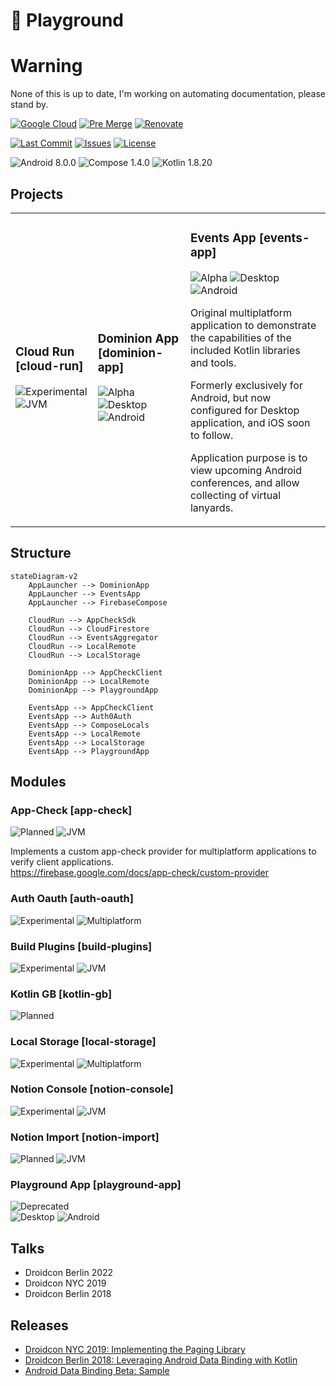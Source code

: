 # 🧪 Playground 

# Warning
None of this is up to date, I'm working on automating documentation, please stand by.

[![Google Cloud](https://img.shields.io/github/workflow/status/ashdavies/playground.ashdavies.dev/google-cloud?logo=github&logoColor=%23969da4)](https://github.com/ashdavies/playground.ashdavies.dev/actions/workflows/google-cloud.yaml)
[![Pre Merge](https://img.shields.io/github/workflow/status/ashdavies/playground.ashdavies.dev/pre-merge?logo=github&logoColor=%23969da4)](https://github.com/ashdavies/playground.ashdavies.dev/actions/workflows/pre-merge.yaml)
[![Renovate](https://img.shields.io/github/workflow/status/ashdavies/playground.ashdavies.dev/renovate?logo=github&logoColor=%23969da4)](https://github.com/ashdavies/playground.ashdavies.dev/actions/workflows/renovate.yaml)

[![Last Commit](https://img.shields.io/github/last-commit/ashdavies/playground.ashdavies.dev.svg)](https://github.com/ashdavies/playground.ashdavies.dev/commits/main)
[![Issues](https://img.shields.io/github/issues-pr/ashdavies/playground.ashdavies.dev.svg)](https://github.com/ashdavies/playground.ashdavies.dev/pulls)
[![License](https://img.shields.io/github/license/ashdavies/playground.ashdavies.dev.svg)](https://github.com/ashdavies/playground.ashdavies.dev/blob/main/LICENSE)

![Android 8.0.0](https://img.shields.io/badge/android-8.0.0-version.svg?colorA=555555&colorB=3DDC84&label=&logo=android&logoColor=ffffff&logoWidth=10)
![Compose 1.4.0](https://img.shields.io/badge/compose-1.4.0-version.svg?colorA=555555&colorB=4285F4&label=&logo=jetpack-compose&logoColor=ffffff&logoWidth=10)
![Kotlin 1.8.20](https://img.shields.io/badge/kotlin-1.8.20-version.svg?colorA=555555&colorB=7F52FF&label=&logo=kotlin&logoColor=ffffff&logoWidth=10)

## Projects

<table>
    <tr>
        <td>
            <h3>Cloud Run [cloud-run]</h3>
            <img src="https://img.shields.io/badge/project-experimental-status.svg?colorA=555555&colorB=red&label=&logo=kotlin&logoColor=ffffff&logoWidth=10" alt="Experimental" />
            <img src="https://img.shields.io/badge/project-jvm-component.svg?colorA=555555&colorB=7F52FF&label=&logo=kotlin&logoColor=ffffff&logoWidth=10" alt="JVM" />
        </td>
        <td>
            <h3>Dominion App [dominion-app]</h3>
            <img src="https://img.shields.io/badge/project-alpha-status.svg?colorA=555555&colorB=orange&label=&logo=kotlin&logoColor=ffffff&logoWidth=10" alt="Alpha" />
            <img src="https://img.shields.io/badge/project-desktop-component.svg?colorA=555555&colorB=7F52FF&label=&logo=kotlin&logoColor=ffffff&logoWidth=10" alt="Desktop" />
            <img src="https://img.shields.io/badge/project-android-component.svg?colorA=555555&colorB=3DDC84&label=&logo=android&logoColor=ffffff&logoWidth=10" alt="Android" />
        </td>
        <td>
            <h3>Events App [events-app]</h3>
            <img src="https://img.shields.io/badge/project-alpha-status.svg?colorA=555555&colorB=orange&label=&logo=kotlin&logoColor=ffffff&logoWidth=10" alt="Alpha" />
            <img src="https://img.shields.io/badge/project-desktop-component.svg?colorA=555555&colorB=7F52FF&label=&logo=kotlin&logoColor=ffffff&logoWidth=10" alt="Desktop" />
            <img src="https://img.shields.io/badge/project-android-component.svg?colorA=555555&colorB=3DDC84&label=&logo=android&logoColor=ffffff&logoWidth=10" alt="Android" />
            <p>Original multiplatform application to demonstrate the capabilities of the included Kotlin libraries and tools.</p>
            <p>Formerly exclusively for Android, but now configured for Desktop application, and iOS soon to follow.</p>
            <p>Application purpose is to view upcoming Android conferences, and allow collecting of virtual lanyards.</p>
        </td>
    </tr>
</table>

## Structure

```mermaid
stateDiagram-v2
    AppLauncher --> DominionApp
    AppLauncher --> EventsApp
    AppLauncher --> FirebaseCompose
    
    CloudRun --> AppCheckSdk
    CloudRun --> CloudFirestore
    CloudRun --> EventsAggregator
    CloudRun --> LocalRemote
    CloudRun --> LocalStorage
    
    DominionApp --> AppCheckClient
    DominionApp --> LocalRemote
    DominionApp --> PlaygroundApp
    
    EventsApp --> AppCheckClient
    EventsApp --> Auth0Auth
    EventsApp --> ComposeLocals
    EventsApp --> LocalRemote
    EventsApp --> LocalStorage
    EventsApp --> PlaygroundApp
```

## Modules

### App-Check [app-check]
![Planned](https://img.shields.io/badge/project-planned-status.svg?colorA=555555&colorB=blue&label=&logo=kotlin&logoColor=ffffff&logoWidth=10)
![JVM](https://img.shields.io/badge/project-jvm-component.svg?colorA=555555&colorB=7F52FF&label=&logo=kotlin&logoColor=ffffff&logoWidth=10)

Implements a custom app-check provider for multiplatform applications to verify client applications.  
https://firebase.google.com/docs/app-check/custom-provider

### Auth Oauth [auth-oauth]
![Experimental](https://img.shields.io/badge/project-experimental-status.svg?colorA=555555&colorB=red&label=&logo=kotlin&logoColor=ffffff&logoWidth=10)
![Multiplatform](https://img.shields.io/badge/project-multiplatform-component.svg?colorA=555555&colorB=7F52FF&label=&logo=kotlin&logoColor=ffffff&logoWidth=10)

### Build Plugins [build-plugins]
![Experimental](https://img.shields.io/badge/project-experimental-status.svg?colorA=555555&colorB=red&label=&logo=kotlin&logoColor=ffffff&logoWidth=10)
![JVM](https://img.shields.io/badge/project-jvm-component.svg?colorA=555555&colorB=7F52FF&label=&logo=kotlin&logoColor=ffffff&logoWidth=10)

### Kotlin GB [kotlin-gb]
![Planned](https://img.shields.io/badge/project-planned-status.svg?colorA=555555&colorB=blue&label=&logo=kotlin&logoColor=ffffff&logoWidth=10)

### Local Storage [local-storage]
![Experimental](https://img.shields.io/badge/project-experimental-status.svg?colorA=555555&colorB=red&label=&logo=kotlin&logoColor=ffffff&logoWidth=10)
![Multiplatform](https://img.shields.io/badge/project-multiplatform-component.svg?colorA=555555&colorB=7F52FF&label=&logo=kotlin&logoColor=ffffff&logoWidth=10)

### Notion Console [notion-console]
![Experimental](https://img.shields.io/badge/project-experimental-status.svg?colorA=555555&colorB=red&label=&logo=kotlin&logoColor=ffffff&logoWidth=10)
![JVM](https://img.shields.io/badge/project-jvm-component.svg?colorA=555555&colorB=7F52FF&label=&logo=kotlin&logoColor=ffffff&logoWidth=10)

### Notion Import [notion-import]
![Planned](https://img.shields.io/badge/project-planned-status.svg?colorA=555555&colorB=blue&label=&logo=kotlin&logoColor=ffffff&logoWidth=10)
![JVM](https://img.shields.io/badge/project-jvm-component.svg?colorA=555555&colorB=7F52FF&label=&logo=kotlin&logoColor=ffffff&logoWidth=10)

### Playground App [playground-app]
![Deprecated](https://img.shields.io/badge/project-deprecated-status.svg?colorA=555555&colorB=grey&label=&logo=kotlin&logoColor=ffffff&logoWidth=10)  
![Desktop](https://img.shields.io/badge/project-desktop-component.svg?colorA=555555&colorB=7F52FF&label=&logo=kotlin&logoColor=ffffff&logoWidth=10)
![Android](https://img.shields.io/badge/project-android-component.svg?colorA=555555&colorB=3DDC84&label=&logo=android&logoColor=ffffff&logoWidth=10)

## Talks
- Droidcon Berlin 2022
- Droidcon NYC 2019
- Droidcon Berlin 2018

## Releases

- [Droidcon NYC 2019: Implementing the Paging Library](https://github.com/ashdavies/playground/releases/tag/v3.0)
- [Droidcon Berlin 2018: Leveraging Android Data Binding with Kotlin](https://github.com/ashdavies/playground/releases/tag/v2.0)
- [Android Data Binding Beta: Sample](https://github.com/ashdavies/playground/releases/tag/v1.0)
